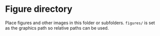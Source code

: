 # Figure directory

Place figures and other images in this folder or subfolders. `figures/` is set as the graphics path so relative paths can be used.